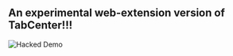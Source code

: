 ## An experimental web-extension version of TabCenter!!! ##

![Hacked Demo](https://raw.githubusercontent.com/bwinton/TabCenter/webext/HackedDemo.png)
